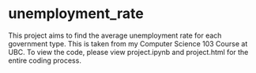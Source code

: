 # unemployment_rate
This project aims to find the average unemployment rate for each government type. This is taken from my Computer Science 103 Course at UBC. To view the code, please view project.ipynb and project.html for the entire coding process.
